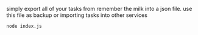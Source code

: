 simply export all of your tasks from remember the milk into a json file.
use this file as backup or importing tasks into other services

```sh
node index.js
```
